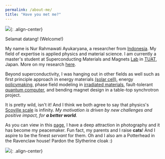 ```yaml
---
permalink: /about-me/
title: "Have you met me?"
---
```


<img src="/assets/images/thumbnail/profile2.png" style="max-height: 500px">{: .align-center}

Selamat datang! (Welcome!)

My name is Nur Rahmawati Ayukaryana, a researcher from [Indonesia](https://www.indonesia.travel/gb/en/home). 
My field of expertise is applied physics and material science.
I am currently a master's student at Superconducting Materials and Magnets [Lab](https://web.tuat.ac.jp/~yamamoto/en/index.html) in [TUAT](https://www.tuat.ac.jp/), Japan.
More on my research [here](https://ayukarhm.github.io/research/).

Beyond superconductivity, I was hanging out in other fields as well such as first principle approach in energy materials [(solar cell)](https://digilib.itb.ac.id/gdl/view/62497), 
energy [policymaking](https://aseanenergy.org/), phase field modeling in [irradiated materials](https://physics.anu.edu.au/study/projects/project.php?ProjectID=72), 
fault-tolerant [quantum computer](https://pubs.aip.org/aip/acp/article-abstract/2382/1/020007/783518/The-quest-and-hope-of-Majorana-zero-modes-in), 
and bending magnet design in a table-top synchrotron project.

It is pretty wild, isn't it! And I think we both agree to say that physics's [Scoville scale](https://en.wikipedia.org/wiki/Scoville_scale) is infinity.
*My motivation is driven by new challenges and positive impact, for **a better world**.*

As you can view in this [page](), I have a deep attraction in photography and it has become my peacemaker. 
Fun fact, my parents and I raise **cats**! And I aspire to be the finest *servant* for them.
Oh and I also am a Potterhead in the Ravenclaw house! Pardon the Slytherine cloak :)

<img src="/assets/images/thumbnail/profile3.png" style="max-height: 500px">{: .align-center}
